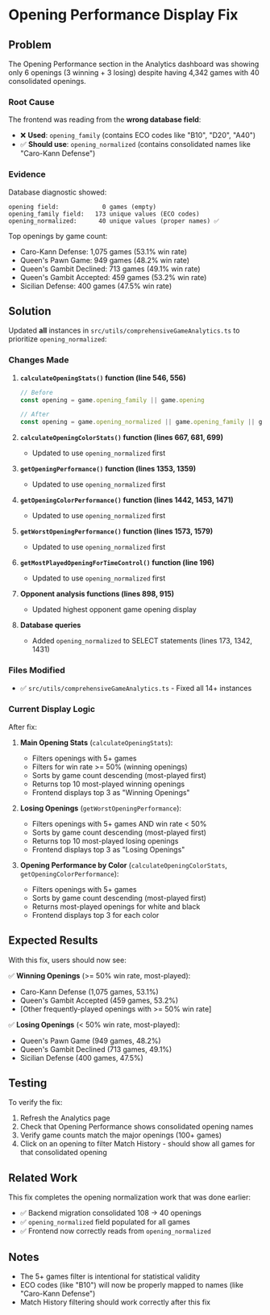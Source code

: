 # Opening Performance Display Fix

## Problem

The Opening Performance section in the Analytics dashboard was showing only 6 openings (3 winning + 3 losing) despite having 4,342 games with 40 consolidated openings.

### Root Cause

The frontend was reading from the **wrong database field**:
- ❌ **Used**: `opening_family` (contains ECO codes like "B10", "D20", "A40")
- ✅ **Should use**: `opening_normalized` (contains consolidated names like "Caro-Kann Defense")

### Evidence

Database diagnostic showed:
```
opening field:            0 games (empty)
opening_family field:   173 unique values (ECO codes)
opening_normalized:      40 unique values (proper names) ✅
```

Top openings by game count:
- Caro-Kann Defense: 1,075 games (53.1% win rate)
- Queen's Pawn Game: 949 games (48.2% win rate)
- Queen's Gambit Declined: 713 games (49.1% win rate)
- Queen's Gambit Accepted: 459 games (53.2% win rate)
- Sicilian Defense: 400 games (47.5% win rate)

## Solution

Updated **all** instances in `src/utils/comprehensiveGameAnalytics.ts` to prioritize `opening_normalized`:

### Changes Made

1. **`calculateOpeningStats()` function (line 546, 556)**
   ```typescript
   // Before
   const opening = game.opening_family || game.opening
   
   // After
   const opening = game.opening_normalized || game.opening_family || game.opening
   ```

2. **`calculateOpeningColorStats()` function (lines 667, 681, 699)**
   - Updated to use `opening_normalized` first

3. **`getOpeningPerformance()` function (lines 1353, 1359)**
   - Updated to use `opening_normalized` first

4. **`getOpeningColorPerformance()` function (lines 1442, 1453, 1471)**
   - Updated to use `opening_normalized` first

5. **`getWorstOpeningPerformance()` function (lines 1573, 1579)**
   - Updated to use `opening_normalized` first

6. **`getMostPlayedOpeningForTimeControl()` function (line 196)**
   - Updated to use `opening_normalized` first

7. **Opponent analysis functions (lines 898, 915)**
   - Updated highest opponent game opening display

8. **Database queries**
   - Added `opening_normalized` to SELECT statements (lines 173, 1342, 1431)

### Files Modified

- ✅ `src/utils/comprehensiveGameAnalytics.ts` - Fixed all 14+ instances

### Current Display Logic

After fix:
1. **Main Opening Stats** (`calculateOpeningStats`):
   - Filters openings with 5+ games
   - Filters for win rate >= 50% (winning openings)
   - Sorts by game count descending (most-played first)
   - Returns top 10 most-played winning openings
   - Frontend displays top 3 as "Winning Openings"

2. **Losing Openings** (`getWorstOpeningPerformance`):
   - Filters openings with 5+ games AND win rate < 50%
   - Sorts by game count descending (most-played first)
   - Returns top 10 most-played losing openings
   - Frontend displays top 3 as "Losing Openings"

3. **Opening Performance by Color** (`calculateOpeningColorStats`, `getOpeningColorPerformance`):
   - Filters openings with 5+ games
   - Sorts by game count descending (most-played first)
   - Returns most-played openings for white and black
   - Frontend displays top 3 for each color

## Expected Results

With this fix, users should now see:

✅ **Winning Openings** (>= 50% win rate, most-played):
- Caro-Kann Defense (1,075 games, 53.1%)
- Queen's Gambit Accepted (459 games, 53.2%)
- [Other frequently-played openings with >= 50% win rate]

✅ **Losing Openings** (< 50% win rate, most-played):
- Queen's Pawn Game (949 games, 48.2%)
- Queen's Gambit Declined (713 games, 49.1%)
- Sicilian Defense (400 games, 47.5%)

## Testing

To verify the fix:
1. Refresh the Analytics page
2. Check that Opening Performance shows consolidated opening names
3. Verify game counts match the major openings (100+ games)
4. Click on an opening to filter Match History - should show all games for that consolidated opening

## Related Work

This fix completes the opening normalization work that was done earlier:
- ✅ Backend migration consolidated 108 → 40 openings
- ✅ `opening_normalized` field populated for all games
- ✅ Frontend now correctly reads from `opening_normalized`

## Notes

- The 5+ games filter is intentional for statistical validity
- ECO codes (like "B10") will now be properly mapped to names (like "Caro-Kann Defense")
- Match History filtering should work correctly after this fix


